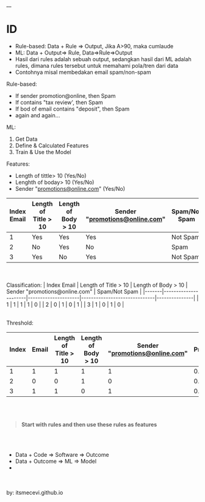 __

# ID

* Rule-based: Data + Rule => Output, Jika A>90, maka cumlaude
* ML: Data + Output=> Rule, Data=>Rule=>Output
* Hasil dari rules adalah sebuah output, sedangkan hasil dari ML adalah rules, dimana rules tersebut untuk memahami pola/tren dari data
* Contohnya misal membedakan email spam/non-spam

Rule-based:
* If sender promotion@online, then Spam
* If contains "tax review', then Spam
* If bod of email contains "deposit", then Spam
* again and again...

ML:
1. Get Data
2. Define & Calculated Features
3. Train & Use the Model

Features:
* Length of tittle> 10 (Yes/No)
* Lenghth of boday> 10 (Yes/No)
* Sender "promotions@online.com" (Yes/No)

| Index Email | Length of Title > 10 | Length of Body > 10 | Sender "promotions@online.com" | Spam/Not Spam |
|-------|----------------------|---------------------|------------------------------|---------------|
|   1   |        Yes           |        Yes          |             Yes              |     Not Spam |
|   2   |        No            |        Yes          |             No               |      Spam    |
|   3   |        Yes           |        No           |             Yes              |     Not Spam |

<br>
<br>
Classification: 
| Index Email | Length of Title > 10 | Length of Body > 10 | Sender "promotions@online.com" | Spam/Not Spam |
|-------|----------------------|---------------------|------------------------------|---------------|
|   1   |        1          |        1         |             1              |     0 |
|   2   |        0          |        1         |             0               |      1    |
|   3   |        1          |        0           |             1              |     0 |

<br>
<br>

Threshold:

| Index | Email | Length of Title > 10 | Length of Body > 10 | Sender "promotions@online.com" | Probability| Spam/Not Spam  |
|-------|-------|----------------------|---------------------|------------------------------|--------------|-------------|
|   1   |   1   |          1           |          1          |              1               |      0.6     |     0   |
|   2   |   0   |          0           |          1          |              0               |      0.8      |     1    |
|   3   |   1   |          1           |          0          |              1               |      0.4       |     0    |

<br>
<br>

> **Start with rules and then use these rules as features**
<br>
<br>

* Data + Code => Software => Outcome
* Data + Outcome => ML => Model
* 
<br>
<br>
by: itsmecevi.github.io




